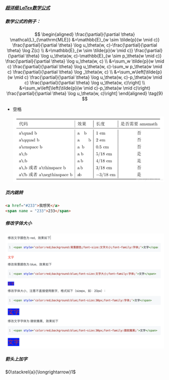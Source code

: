 

##### [超详细 LaTex数学公式](https://blog.csdn.net/ViatorSun/article/details/82826664)

##### 数学公式的例子：

$$
\begin{aligned}
\frac{\partial}{\partial \theta} \mathcal{L}_{\mathrm{MLE}} &=\mathbb{E}_{w \sim \tilde{p}(w \mid c)} \frac{\partial}{\partial \theta} \log u_\theta(w, c)-\frac{\partial}{\partial \theta} \log Z(c) \\
&=\mathbb{E}_{w \sim \tilde{p}(w \mid c)} \frac{\partial}{\partial \theta} \log u_\theta(w, c)-\mathbb{E}_{w \sim p_\theta(w \mid c)} \frac{\partial}{\partial \theta} \log u_\theta(w, c) \\
&=\sum_w \tilde{p}(w \mid c) \frac{\partial}{\partial \theta} \log u_\theta(w, c)-\sum_w p_\theta(w \mid c) \frac{\partial}{\partial \theta} \log _\theta(w, c) \\
&=\sum_w\left[\tilde{p}(w \mid c) \frac{\partial}{\partial \theta} \log u_\theta(w, c)-p_\theta(w \mid c) \frac{\partial}{\partial \theta} \log u_\theta(w, c)\right] \\
&=\sum_w\left[\left(\tilde{p}(w \mid c)-p_\theta(w \mid c)\right) \frac{\partial}{\partial \theta} \log u_\theta(w, c)\right]
\end{aligned}
\tag{9}
$$

- 空格

  ![在这里插入图片描述](./pic/watermark,type_ZmFuZ3poZW5naGVpdGk,shadow_10,text_aHR0cHM6Ly9ibG9nLmNzZG4ubmV0L2h5c3RlcmlzaXM=,size_16,color_FFFFFF,t_70.jpeg)


##### 页内跳转

```html
<a href="#233">我想笑</a>
<span name = "233">233</span>
```

##### 修改字体大小

![Typora设置文字属性](pic/format,png.png)

##### 箭头上加字

$0\stackrel{a}{\longrightarrow}1$
